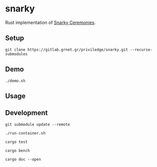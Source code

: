 # snarky

Rust implementation of [Snarky Ceremonies](https://eprint.iacr.org/2021/219.pdf).

## Setup

```commandline
git clone https://gitlab.grnet.gr/priviledge/snarky.git --recurse-submodules
```

## Demo

```commandline
./demo.sh
```

## Usage

## Development

```commandline
git submodule update --remote
```

```commandline
./run-container.sh
```

```commandline
cargo test
```

```commandline
cargo bench
```

```commandline
cargo doc --open
```
